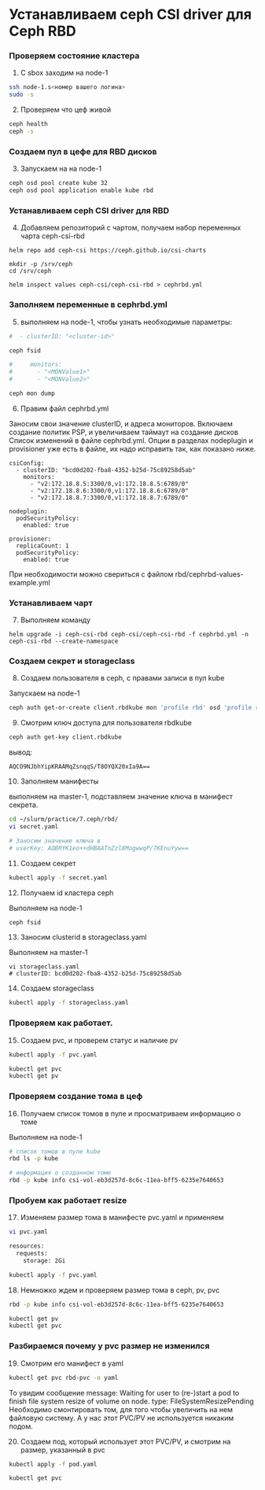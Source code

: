 # Устанавливаем ceph CSI driver для Ceph RBD

### Проверяем состояние кластера

1) С sbox заходим на node-1

```bash
ssh node-1.s<номер вашего логина>
sudo -s
```
2) Проверяем что цеф живой

```bash
ceph health
ceph -s
```

### Создаем пул в цефе для RBD дисков

3) Запускаем на на node-1

```bash
ceph osd pool create kube 32
ceph osd pool application enable kube rbd
```

### Устанавливаем ceph CSI driver для RBD

4) Добавляем репозиторий с чартом, получаем набор переменных чарта ceph-csi-rbd

```
helm repo add ceph-csi https://ceph.github.io/csi-charts

mkdir -p /srv/ceph
cd /srv/ceph

helm inspect values ceph-csi/ceph-csi-rbd > cephrbd.yml
```

### Заполняем переменные в cephrbd.yml

5) выполняем на node-1, чтобы узнать необходимые параметры:

```bash
#  - clusterID: "<cluster-id>"

ceph fsid
```
```bash
#     monitors:
#       - "<MONValue1>"
#       - "<MONValue2>"

ceph mon dump
```

6) Правим файл cephrbd.yml

Заносим свои значение clusterID, и адреса мониторов.
Включаем создание политик PSP, и увеличиваем таймаут на создание дисков
Список изменений в файле cephrbd.yml. Опции в разделах nodeplugin и provisioner уже есть в файле, их надо исправить так, как показано ниже.

```
csiConfig:
  - clusterID: "bcd0d202-fba8-4352-b25d-75c89258d5ab"
    monitors:
      - "v2:172.18.8.5:3300/0,v1:172.18.8.5:6789/0"
      - "v2:172.18.8.6:3300/0,v1:172.18.8.6:6789/0"
      - "v2:172.18.8.7:3300/0,v1:172.18.8.7:6789/0"

nodeplugin:
  podSecurityPolicy:
    enabled: true

provisioner:
  replicaCount: 1
  podSecurityPolicy:
    enabled: true
```

При необходимости можно свериться с файлом rbd/cephrbd-values-example.yml

### Устанавливаем чарт

7) Выполняем команду

```
helm upgrade -i ceph-csi-rbd ceph-csi/ceph-csi-rbd -f cephrbd.yml -n ceph-csi-rbd --create-namespace
```

### Создаем секрет и storageclass

8) Создаем пользователя в ceph, с правами записи в пул kube 

Запускаем на node-1

```bash
ceph auth get-or-create client.rbdkube mon 'profile rbd' osd 'profile rbd pool=kube'
```

9) Смотрим ключ доступа для пользователя rbdkube

```bash
ceph auth get-key client.rbdkube
```

вывод:
```
AQCO9NJbhYipKRAAMqZsnqqS/T8OYQX20xIa9A==
```

10) Заполняем манифесты

выполняем на master-1, подставляем значение ключа в манифест секрета.

```bash
cd ~/slurm/practice/7.ceph/rbd/
vi secret.yaml

# Заносим значение ключа в 
# userKey: AQBRYK1eo++dHBAATnZzl8MogwwqP/7KEnuYyw==
```

11) Создаем секрет

```bash
kubectl apply -f secret.yaml
```

12) Получаем id кластера ceph

Выполняем на node-1

```bash
ceph fsid
```

13)  Заносим clusterid в storageclass.yaml

Выполняем на master-1

```
vi storageclass.yaml
# clusterID: bcd0d202-fba8-4352-b25d-75c89258d5ab
```

14) Создаем storageclass

```bash
kubectl apply -f storageclass.yaml
```

### Проверяем как работает.

15) Создаем pvc, и проверем статус и наличие pv

```bash
kubectl apply -f pvc.yaml

kubectl get pvc
kubectl get pv
```

### Проверяем создание тома в цеф

16) Получаем список томов в пуле и просматриваем информацию о томе

Выполняем на node-1

```bash
# список томов в пуле kube
rbd ls -p kube

# информация о созданном томе
rbd -p kube info csi-vol-eb3d257d-8c6c-11ea-bff5-6235e7640653
```

### Пробуем как работает resize

17) Изменяем размер тома в манифесте pvc.yaml и применяем

```bash
vi pvc.yaml

resources:
  requests:
    storage: 2Gi

kubectl apply -f pvc.yaml
```

18) Немножко ждем и проверяем размер тома в ceph, pv, pvc

```bash
rbd -p kube info csi-vol-eb3d257d-8c6c-11ea-bff5-6235e7640653

kubectl get pv
kubectl get pvc
```

### Разбираемся почему у pvc размер не изменился

19) Смотрим его манифест в yaml

```bash
kubectl get pvc rbd-pvc -o yaml
```

То увидим сообщение message: Waiting for user to (re-)start a pod to finish file system resize of volume on node.
type: FileSystemResizePending
Необходимо смонтировать том, для того чтобы увеличить на нем файловую систему. А у нас этот PVC/PV не используется никаким подом.

20) Создаем под, который использует этот PVC/PV, и смотрим на размер, указанный в pvc

```bash
kubectl apply -f pod.yaml

kubectl get pvc
```

